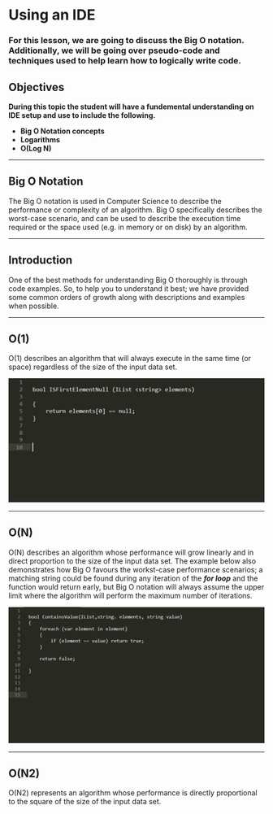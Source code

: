 # Using an IDE

### For this lesson, we are going to discuss the Big O notation. Additionally, we will be going over pseudo-code and techniques used to help learn how to logically write code.


## Objectives

**During this topic the student will have a fundemental understanding on IDE setup and use to include the following.**
* **Big O Notation concepts**
* **Logarithms**
* **O(Log N)**

---

## Big O Notation

The Big O notation is used in Computer Science to describe the performance or complexity of an algorithm.
Big O specifically describes the worst-case scenario, and can be used to describe the execution time required or the space used (e.g. in memory or on disk) by an algorithm.

---

## Introduction

One of the best methods for understanding Big O thoroughly is through code examples.  So, to help you to understand it best; we have provided some common orders of growth along with descriptions and examples when possible.

---

## O(1)

O(1) describes an algorithm that will always execute in the same time (or space) regardless of the size of the input data set.

![](/assets/big_O_01.png)

---

## O(N)

O(N) describes an algorithm whose performance will grow linearly and in direct proportion to the size of the input data set.  The example below also demonstrates how Big O favours the workst-case performance scenarios; a matching string could be found during any iteration of the ***for loop*** and the function would return early, but Big O notation will always assume the upper limit where the algorithm will perform the maximum number of iterations.

![](/assets/big_O_02.png)

---

## O(N2)

O(N2) represents an algorithm whose performance is directly proportional to the square of the size of the input data set.  
